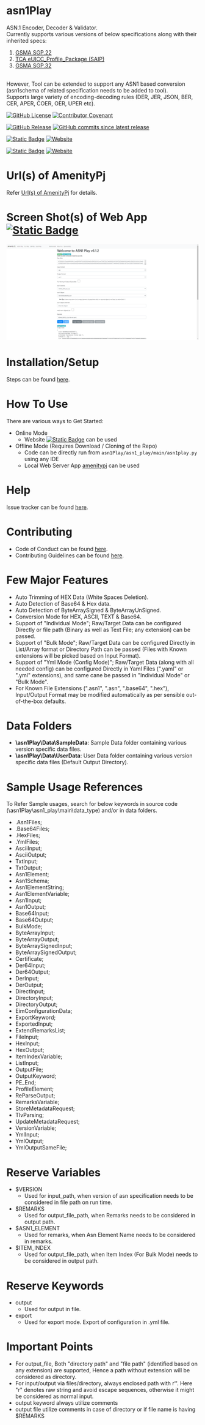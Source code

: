 # asn1Play
ASN.1 Encoder, Decoder & Validator.
<BR>Currently supports various versions of below specifications along with their inherited specs:
1. [GSMA SGP.22](https://www.gsma.com/esim/esim-specification/ "GSMA SGP.22" )
1. [TCA eUICC_Profile_Package (SAIP)](https://trustedconnectivityalliance.org/technology-library-sim-specifications/ "SAIP")
1. [GSMA SGP.32](https://www.gsma.com/esim/esim-specification/ "GSMA SGP.32" )

<BR>However, Tool can be extended to support any ASN1 based conversion (asn1schema of related specification needs to be added to tool).
<BR>Supports large variety of encoding-decoding rules (DER, JER, JSON, BER, CER, APER, COER, OER, UPER etc).

[![GitHub License](https://img.shields.io/github/license/impratikjaiswal/asn1Play)](LICENSE)
[![Contributor Covenant](https://img.shields.io/badge/Contributor%20Covenant-2.1-4baaaa.svg)](CODE_OF_CONDUCT.md)

[![GitHub Release](https://img.shields.io/github/v/release/impratikjaiswal/asn1Play)](https://github.com/impratikjaiswal/asn1Play/releases/latest)
[![GitHub commits since latest release](https://img.shields.io/github/commits-since/impratikjaiswal/asn1Play/latest)](https://github.com/impratikjaiswal/asn1Play/commits/main/)

[![Static Badge](https://img.shields.io/badge/amenitypj.in/asn1Play-a?label=website%20url)](https://amenitypj.in/asn1Play)
[![Website](https://img.shields.io/website?url=https://amenitypj.in/asn1Play&label=website%20status)](https://amenitypj.in/asn1Play)

[![Static Badge](https://img.shields.io/badge/impratikjaiswal.github.io/asn1Play-a?label=gihub%20website%20url)](https://impratikjaiswal.github.io/asn1Play)
[![Website](https://img.shields.io/website?url=https://impratikjaiswal.github.io/asn1Play&label=website%20status)](https://impratikjaiswal.github.io/asn1Play)

# Url(s) of AmenityPj 
Refer [Url(s) of AmenityPj](https://impratikjaiswal.github.io/amenitypj/#urls-of-amenitypj) for details.

# Screen Shot(s) of Web App [![Static Badge](https://img.shields.io/badge/amenitypj.in-a)](https://amenitypj.in/) 
![sample_web_1](https://github.com/impratikjaiswal/asn1Play/blob/main/static/images/sample_web_1.gif?raw=true)

# Installation/Setup
Steps can be found [here](https://github.com/impratikjaiswal/pythonHelpers/blob/main/HOW_TO_INSTALL_PYTHON_APPS.md).

# How To Use
There are various ways to Get Started:

  - Online Mode
    - Website [![Static Badge](https://img.shields.io/badge/amenitypj.in-a)](https://amenitypj.in/) can be used
  - Offline Mode (Requires Download / Cloning of the Repo)
    - Code can be directly run from ```asn1Play/asn1_play/main/asn1play.py``` using any IDE
    - Local Web Server App [amenitypj](https://github.com/impratikjaiswal/amenitypj) can be used

# Help
Issue tracker can be found [here](CONTRIBUTING.md#issue-tracker).

# Contributing
 - Code of Conduct can be found [here](CODE_OF_CONDUCT.md).
 - Contributing Guidelines can be found [here](CONTRIBUTING.md).

# Few Major Features

  - Auto Trimming of HEX Data (White Spaces Deletion).
  - Auto Detection of Base64 & Hex data.
  - Auto Detection of ByteArraySigned & ByteArrayUnSigned.
  - Conversion Mode for HEX, ASCII, TEXT & Base64.
  - Support of "Individual Mode"; Raw/Target Data can be configured Directly or file path (Binary as well as Text File; any extension) can be passed.
  - Support of "Bulk Mode"; Raw/Target Data can be configured Directly in List/Array format or Directory Path can be passed (Files with Known extensions will be picked based on Input Format).
  - Support of "Yml Mode (Config Mode)"; Raw/Target Data (along with all needed config) can be configured Directly in Yaml Files (".yaml" or ".yml" extensions), and same cane be passed in "Individual Mode" or "Bulk Mode".
  - For Known File Extensions (".asn1", ".asn", ".base64", ".hex"), Input/Output Format may be modified automatically as per sensible out-of-the-box defaults.

# Data Folders

  - <b>\asn1Play\Data\SampleData</b>: Sample Data folder containing various version specific data files.
  - <b>\asn1Play\Data\UserData</b>: User Data folder containing various version specific data files (Default Output Directory).

# Sample Usage References

To Refer Sample usages, search for below keywords in source code (\asn1Play\asn1_play\main\data_type) and/or in data folders.
  - .Asn1Files;
  - .Base64Files;
  - .HexFiles;
  - .YmlFiles;
  - AsciiInput;
  - AsciiOutput;
  - TxtInput;
  - TxtOutput;
  - Asn1Element;
  - Asn1Schema;
  - Asn1ElementString;
  - Asn1ElementVariable;
  - Asn1Input;
  - Asn1Output;
  - Base64Input;
  - Base64Output;
  - BulkMode;
  - ByteArrayInput;
  - ByteArrayOutput;
  - ByteArraySignedInput;
  - ByteArraySignedOutput;
  - Certificate;
  - Der64Input;
  - Der64Output;
  - DerInput;
  - DerOutput;
  - DirectInput;
  - DirectoryInput;
  - DirectoryOutput;
  - EimConfigurationData;
  - ExportKeyword;
  - ExportedInput;
  - ExtendRemarksList;
  - FileInput;
  - HexInput;
  - HexOutput;
  - ItemIndexVariable;
  - ListInput;
  - OutputFile;
  - OutputKeyword;
  - PE_End;
  - ProfileElement;
  - ReParseOutput;
  - RemarksVariable;
  - StoreMetadataRequest;
  - TlvParsing;
  - UpdateMetadataRequest;
  - VersionVariable;
  - YmlInput;
  - YmlOutput;
  - YmlOutputSameFile;

# Reserve Variables

  - $VERSION
    - Used for input_path, when version of asn specification needs to be considered in file path on run time.
  - $REMARKS
    - Used for output_file_path, when Remarks needs to be considered in output path.
  - $ASN1_ELEMENT
    - Used for remarks, when Asn Element Name needs to be considered in remarks.
  - $ITEM_INDEX
    - Used for output_file_path, when Item Index (For Bulk Mode) needs to be considered in output path.

# Reserve Keywords
  - output
    - Used for output in file.
  - export
    - Used for export mode. Export of configuration in .yml file.

# Important Points

  - For output_file, Both "directory path" and "file path" (identified based on any extension) are supported, Hence a path without extension will be considered as directory. 
  - For input/output via files/directory, always enclosed path with r''. Here "r" denotes raw string and avoid escape sequences, otherwise it might be considered as normal input. 
  - output keyword always utilize comments
  - output file utilize comments in case of directory or if file name is having $REMARKS
